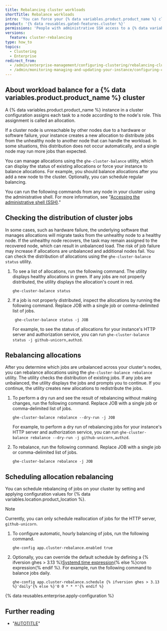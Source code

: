 ```yaml
---
title: Rebalancing cluster workloads
shortTitle: Rebalance workloads
intro: 'You can force your {% data variables.product.product_name %} cluster to evenly distribute job allocations for workloads on the cluster''s nodes.'
product: '{% data reusables.gated-features.cluster %}'
permissions: 'People with administrative SSH access to a {% data variables.product.product_name %} instance can rebalance cluster workloads on the instance.'
versions:
  feature: cluster-rebalancing
type: how_to
topics:
  - Clustering
  - Enterprise
redirect_from:
  - /admin/enterprise-management/configuring-clustering/rebalancing-cluster-workloads
  - /admin/monitoring-managing-and-updating-your-instance/configuring-clustering/rebalancing-cluster-workloads
---
```


## About workload balance for a {% data variables.product.product_name %} cluster

A {% data variables.product.product_name %} instance in a cluster configuration assigns each task to a node according to the node's role. This assignment is called an allocation.

If a cluster node is unreachable by other nodes due to a hardware or software failure, your instance creates a new allocation to distribute jobs from the unhealthy node to another node that can handle the workload. In some situations, this distribution does not occur automatically, and a single node may run more jobs than expected.

You can manage allocations using the `ghe-cluster-balance` utility, which can display the status of existing allocations or force your instance to balance allocations. For example, you should balance allocations after you add a new node to the cluster. Optionally, you can schedule regular balancing.

You can run the following commands from any node in your cluster using the administrative shell. For more information, see "[Accessing the administrative shell (SSH)](/admin/configuration/configuring-your-enterprise/accessing-the-administrative-shell-ssh)."

## Checking the distribution of cluster jobs

In some cases, such as hardware failure, the underlying software that manages allocations will migrate tasks from the unhealthy node to a healthy node. If the unhealthy node recovers, the task may remain assigned to the recovered node, which can result in unbalanced load. The risk of job failure may increase if allocations are unbalanced and additional nodes fail. You can check the distribution of allocations using the `ghe-cluster-balance status` utility.

1. To see a list of allocations, run the following command. The utility displays healthy allocations in green. If any jobs are not properly distributed, the utility displays the allocation's count in red.

   ```shell copy
   ghe-cluster-balance status
   ```

1. If a job is not properly distributed, inspect the allocations by running the following command. Replace JOB with a single job or comma-delimited list of jobs.

   ```shell copy
    ghe-cluster-balance status -j JOB
   ```

   For example, to see the status of allocations for your instance's HTTP server and authorization service, you can run `ghe-cluster-balance status -j github-unicorn,authzd`.

## Rebalancing allocations

After you determine which jobs are unbalanced across your cluster's nodes, you can rebalance allocations using the `ghe-cluster-balance rebalance` utility. The utility checks the distribution of existing jobs. If any jobs are unbalanced, the utility displays the jobs and prompts you to continue. If you continue, the utility creates new allocations to redistribute the jobs.

1. To perform a dry run and see the result of rebalancing without making changes, run the following command. Replace JOB with a single job or comma-delimited list of jobs.

   ```shell copy
   ghe-cluster-balance rebalance --dry-run -j JOB
   ```

   For example, to perform a dry run of rebalancing jobs for your instance's HTTP server and authorization service, you can run `ghe-cluster-balance rebalance --dry-run -j github-unicorn,authzd`.
1. To rebalance, run the following command. Replace JOB with a single job or comma-delimited list of jobs.

   ```shell copy
   ghe-cluster-balance rebalance -j JOB
   ```

## Scheduling allocation rebalancing

You can schedule rebalancing of jobs on your cluster by setting and applying configuration values for {% data variables.location.product_location %}.

> [!NOTE]
> Currently, you can only schedule reallocation of jobs for the HTTP server, `github-unicorn`.

1. To configure automatic, hourly balancing of jobs, run the following command.

   ```shell copy
   ghe-config app.cluster-rebalance.enabled true
   ```

1. Optionally, you can override the default schedule by defining a {% ifversion ghes > 3.13 %}[Systemd.time expression](https://www.freedesktop.org/software/systemd/man/latest/systemd.time.html){% else %}cron expression{% endif %}. For example, run the following command to balance jobs daily.

   ```shell copy
   ghe-config app.cluster-rebalance.schedule {% ifversion ghes > 3.13 %}'daily'{% else %}'0 0 * * *'{% endif %}
   ```

{% data reusables.enterprise.apply-configuration %}

## Further reading

* "[AUTOTITLE](/admin/configuration/configuring-your-enterprise/command-line-utilities#ghe-cluster-balance)"
